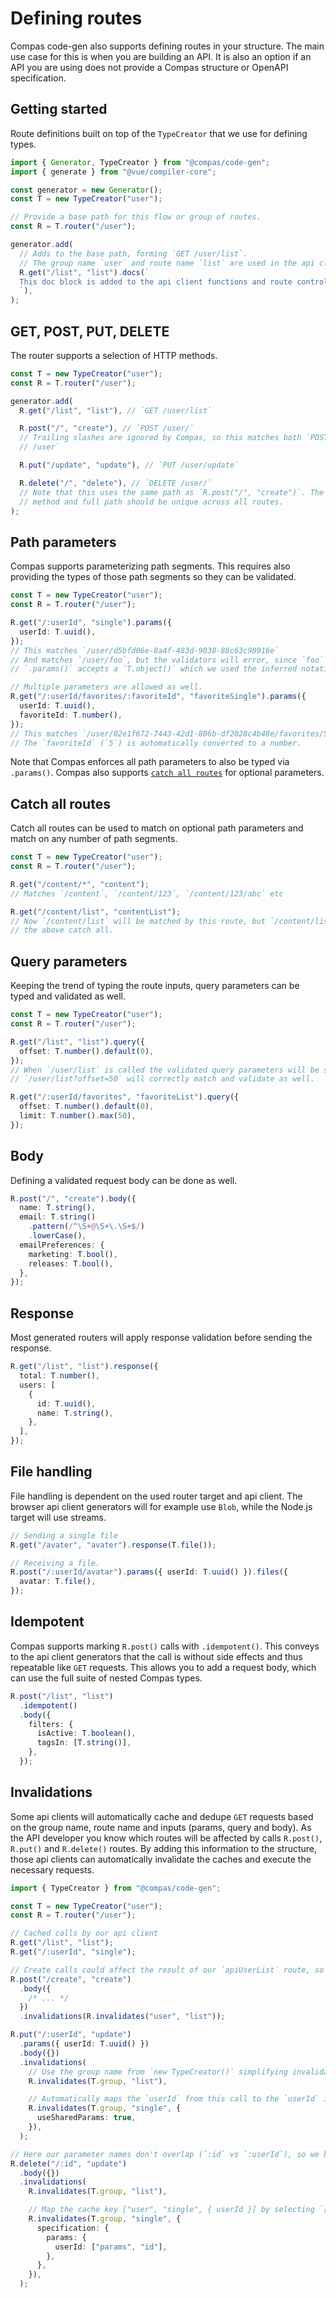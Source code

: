 # Defining routes

Compas code-gen also supports defining routes in your structure. The main use
case for this is when you are building an API. It is also an option if an API
you are using does not provide a Compas structure or OpenAPI specification.

## Getting started

Route definitions built on top of the `TypeCreator` that we use for defining
types.

```ts
import { Generator, TypeCreator } from "@compas/code-gen";
import { generate } from "@vue/compiler-core";

const generator = new Generator();
const T = new TypeCreator("user");

// Provide a base path for this flow or group of routes.
const R = T.router("/user");

generator.add(
  // Adds to the base path, forming `GET /user/list`.
  // The group name `user` and route name `list` are used in the api client name (`apiUserList()`) and in the controllers of the generated router (`userHandlers.list`).
  R.get("/list", "list").docs(`
  This doc block is added to the api client functions and route controllers. Use this to convey things like errors.
  `),
);
```

## GET, POST, PUT, DELETE

The router supports a selection of HTTP methods.

```ts
const T = new TypeCreator("user");
const R = T.router("/user");

generator.add(
  R.get("/list", "list"), // `GET /user/list`

  R.post("/", "create"), // `POST /user/`
  // Trailing slashes are ignored by Compas, so this matches both `POST /user/` and `POST
  // /user`

  R.put("/update", "update"), // `PUT /user/update`

  R.delete("/", "delete"), // `DELETE /user/`
  // Note that this uses the same path as `R.post("/", "create")`. The combination of HTTP
  // method and full path should be unique across all routes.
);
```

## Path parameters

Compas supports parameterizing path segments. This requires also providing the
types of those path segments so they can be validated.

```ts
const T = new TypeCreator("user");
const R = T.router("/user");

R.get("/:userId", "single").params({
  userId: T.uuid(),
});
// This matches `/user/d5bfd06e-8a4f-483d-9038-88c63c98916e`
// And matches `/user/foo`, but the validators will error, since `foo` is not a valid uuid.
// `.params()` accepts a `T.object()` which we used the inferred notation for above.

// Multiple parameters are allowed as well.
R.get("/:userId/favorites/:favoriteId", "favoriteSingle").params({
  userId: T.uuid(),
  favoriteId: T.number(),
});
// This matches `/user/02e1f672-7443-42d1-806b-df2028c4b48e/favorites/5`
// The `favoriteId` (`5`) is automatically converted to a number.
```

Note that Compas enforces all path parameters to also be typed via `.params()`.
Compas also supports [`catch all routes`](#catch-all-routes) for optional
parameters.

## Catch all routes

Catch all routes can be used to match on optional path parameters and match on
any number of path segments.

```ts
const T = new TypeCreator("user");
const R = T.router("/user");

R.get("/content/*", "content");
// Matches `/content`, `/content/123`, `/content/123/abc` etc

R.get("/content/list", "contentList");
// Now `/content/list` will be matched by this route, but `/content/list/foo` will still match
// the above catch all.
```

## Query parameters

Keeping the trend of typing the route inputs, query parameters can be typed and
validated as well.

```ts
const T = new TypeCreator("user");
const R = T.router("/user");

R.get("/list", "list").query({
  offset: T.number().default(0),
});
// When `/user/list` is called the validated query parameters will be set to `{ offset: 0 }`
// `/user/list?offset=50` will correctly match and validate as well.

R.get("/:userId/favorites", "favoriteList").query({
  offset: T.number().default(0),
  limit: T.number().max(50),
});
```

## Body

Defining a validated request body can be done as well.

```ts
R.post("/", "create").body({
  name: T.string(),
  email: T.string()
    .pattern(/^\S+@\S+\.\S+$/)
    .lowerCase(),
  emailPreferences: {
    marketing: T.bool(),
    releases: T.bool(),
  },
});
```

## Response

Most generated routers will apply response validation before sending the
response.

```ts
R.get("/list", "list").response({
  total: T.number(),
  users: [
    {
      id: T.uuid(),
      name: T.string(),
    },
  ],
});
```

## File handling

File handling is dependent on the used router target and api client. The browser
api client generators will for example use `Blob`, while the Node.js target will
use streams.

```ts
// Sending a single file
R.get("/avater", "avater").response(T.file());

// Receiving a file.
R.post("/:userId/avatar").params({ userId: T.uuid() }).files({
  avatar: T.file(),
});
```

## Idempotent

Compas supports marking `R.post()` calls with `.idempotent()`. This conveys to
the api client generators that the call is without side effects and thus
repeatable like `GET` requests. This allows you to add a request body, which can
use the full suite of nested Compas types.

```ts
R.post("/list", "list")
  .idempotent()
  .body({
    filters: {
      isActive: T.boolean(),
      tagsIn: [T.string()],
    },
  });
```

## Invalidations

Some api clients will automatically cache and dedupe `GET` requests based on the
group name, route name and inputs (params, query and body). As the API developer
you know which routes will be affected by calls `R.post()`, `R.put()` and
`R.delete()` routes. By adding this information to the structure, those api
clients can automatically invalidate the caches and execute the necessary
requests.

```ts
import { TypeCreator } from "@compas/code-gen";

const T = new TypeCreator("user");
const R = T.router("/user");

// Cached calls by our api client
R.get("/list", "list");
R.get("/:userId", "single");

// Create calls could affect the result of our `apiUserList` route, so add the invalidation definition.
R.post("/create", "create")
  .body({
    /* ... */
  })
  .invalidations(R.invalidates("user", "list"));

R.put("/:userId", "update")
  .params({ userId: T.uuid() })
  .body({})
  .invalidations(
    // Use the group name from `new TypeCreator()` simplifying invalidations in the same group.
    R.invalidates(T.group, "list"),

    // Automatically maps the `userId` from this call to the `userId` in the cache key of the `apiUserSingle` call.
    R.invalidates(T.group, "single", {
      useSharedParams: true,
    }),
  );

// Here our parameter names don't overlap (`:id` vs `:userId`), so we have to manually map this.
R.delete("/:id", "update")
  .body({})
  .invalidations(
    R.invalidates(T.group, "list"),

    // Map the cache key ["user", "single", { userId }] by selecting `["params", "id"]` (`params.id`) from the request.
    R.invalidates(T.group, "single", {
      specification: {
        params: {
          userId: ["params", "id"],
        },
      },
    }),
  );
```
